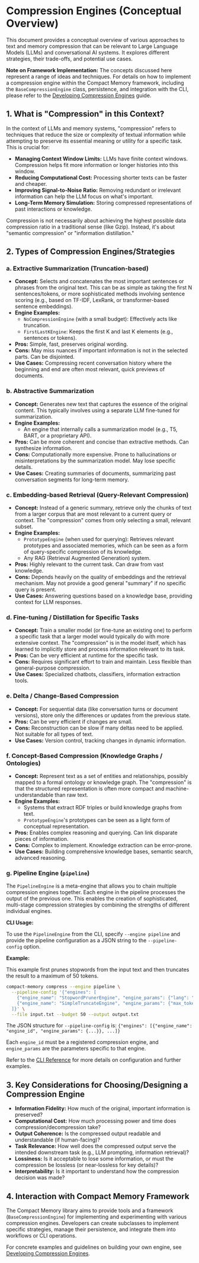 # Compression Engines (Conceptual Overview)

This document provides a conceptual overview of various approaches to text and memory compression that can be relevant to Large Language Models (LLMs) and conversational AI systems. It explores different strategies, their trade-offs, and potential use cases.

**Note on Framework Implementation:** The concepts discussed here represent a range of ideas and techniques. For details on how to implement a compression engine within the Compact Memory framework, including the `BaseCompressionEngine` class, persistence, and integration with the CLI, please refer to the [Developing Compression Engines](./DEVELOPING_COMPRESSION_ENGINES.md) guide.

## 1. What is "Compression" in this Context?

In the context of LLMs and memory systems, "compression" refers to techniques that reduce the size or complexity of textual information while attempting to preserve its essential meaning or utility for a specific task. This is crucial for:

*   **Managing Context Window Limits:** LLMs have finite context windows. Compression helps fit more information or longer histories into this window.
*   **Reducing Computational Cost:** Processing shorter texts can be faster and cheaper.
*   **Improving Signal-to-Noise Ratio:** Removing redundant or irrelevant information can help the LLM focus on what's important.
*   **Long-Term Memory Simulation:** Storing compressed representations of past interactions or knowledge.

Compression is not necessarily about achieving the highest possible data compression ratio in a traditional sense (like Gzip). Instead, it's about "semantic compression" or "information distillation."

## 2. Types of Compression Engines/Strategies

### a. Extractive Summarization (Truncation-based)

*   **Concept:** Selects and concatenates the most important sentences or phrases from the original text. This can be as simple as taking the first N sentences/tokens, or more sophisticated methods involving sentence scoring (e.g., based on TF-IDF, LexRank, or transformer-based sentence embeddings).
*   **Engine Examples:**
    *   `NoCompressionEngine` (with a small budget): Effectively acts like truncation.
    *   `FirstLastKEngine`: Keeps the first K and last K elements (e.g., sentences or tokens).
*   **Pros:** Simple, fast, preserves original wording.
*   **Cons:** May miss nuances if important information is not in the selected parts. Can be disjointed.
*   **Use Cases:** Compressing recent conversation history where the beginning and end are often most relevant, quick previews of documents.

### b. Abstractive Summarization

*   **Concept:** Generates new text that captures the essence of the original content. This typically involves using a separate LLM fine-tuned for summarization.
*   **Engine Examples:**
    *   An engine that internally calls a summarization model (e.g., T5, BART, or a proprietary API).
*   **Pros:** Can be more coherent and concise than extractive methods. Can synthesize information.
*   **Cons:** Computationally more expensive. Prone to hallucinations or misinterpretations by the summarization model. May lose specific details.
*   **Use Cases:** Creating summaries of documents, summarizing past conversation segments for long-term memory.

### c. Embedding-based Retrieval (Query-Relevant Compression)

*   **Concept:** Instead of a generic summary, retrieve only the chunks of text from a larger corpus that are most relevant to a current query or context. The "compression" comes from only selecting a small, relevant subset.
*   **Engine Examples:**
    *   `PrototypeEngine` (when used for querying): Retrieves relevant prototypes and associated memories, which can be seen as a form of query-specific compression of its knowledge.
    *   Any RAG (Retrieval Augmented Generation) system.
*   **Pros:** Highly relevant to the current task. Can draw from vast knowledge.
*   **Cons:** Depends heavily on the quality of embeddings and the retrieval mechanism. May not provide a good general "summary" if no specific query is present.
*   **Use Cases:** Answering questions based on a knowledge base, providing context for LLM responses.

### d. Fine-tuning / Distillation for Specific Tasks

*   **Concept:** Train a smaller model (or fine-tune an existing one) to perform a specific task that a larger model would typically do with more extensive context. The "compression" is in the model itself, which has learned to implicitly store and process information relevant to its task.
*   **Pros:** Can be very efficient at runtime for the specific task.
*   **Cons:** Requires significant effort to train and maintain. Less flexible than general-purpose compression.
*   **Use Cases:** Specialized chatbots, classifiers, information extraction tools.

### e. Delta / Change-Based Compression

*   **Concept:** For sequential data (like conversation turns or document versions), store only the differences or updates from the previous state.
*   **Pros:** Can be very efficient if changes are small.
*   **Cons:** Reconstruction can be slow if many deltas need to be applied. Not suitable for all types of text.
*   **Use Cases:** Version control, tracking changes in dynamic information.

### f. Concept-Based Compression (Knowledge Graphs / Ontologies)

*   **Concept:** Represent text as a set of entities and relationships, possibly mapped to a formal ontology or knowledge graph. The "compression" is that the structured representation is often more compact and machine-understandable than raw text.
*   **Engine Examples:**
    *   Systems that extract RDF triples or build knowledge graphs from text.
    *   `PrototypeEngine`'s prototypes can be seen as a light form of conceptual representation.
*   **Pros:** Enables complex reasoning and querying. Can link disparate pieces of information.
*   **Cons:** Complex to implement. Knowledge extraction can be error-prone.
*   **Use Cases:** Building comprehensive knowledge bases, semantic search, advanced reasoning.

### g. Pipeline Engine (`pipeline`)

The `PipelineEngine` is a meta-engine that allows you to chain multiple compression engines together. Each engine in the pipeline processes the output of the previous one. This enables the creation of sophisticated, multi-stage compression strategies by combining the strengths of different individual engines.

**CLI Usage:**

To use the `PipelineEngine` from the CLI, specify `--engine pipeline` and provide the pipeline configuration as a JSON string to the `--pipeline-config` option.

**Example:**

This example first prunes stopwords from the input text and then truncates the result to a maximum of 50 tokens.

```bash
compact-memory compress --engine pipeline \
  --pipeline-config '{"engines": [
    {"engine_name": "StopwordPrunerEngine", "engine_params": {"lang": "english"}},
    {"engine_name": "SimpleTruncateEngine", "engine_params": {"max_tokens": 50}}
  ]}' \
  --file input.txt --budget 50 --output output.txt
```

The JSON structure for `--pipeline-config` is:
`{"engines": [{"engine_name": "engine_id", "engine_params": {...}}, ...]}`

Each `engine_id` must be a registered compression engine, and `engine_params` are the parameters specific to that engine.

Refer to the [CLI Reference](cli_reference.md#using-the-pipelineengine---engine-pipeline) for more details on configuration and further examples.

## 3. Key Considerations for Choosing/Designing a Compression Engine

*   **Information Fidelity:** How much of the original, important information is preserved?
*   **Computational Cost:** How much processing power and time does compression/decompression take?
*   **Output Coherence:** Is the compressed output readable and understandable (if human-facing)?
*   **Task Relevance:** How well does the compressed output serve the intended downstream task (e.g., LLM prompting, information retrieval)?
*   **Lossiness:** Is it acceptable to lose some information, or must the compression be lossless (or near-lossless for key details)?
*   **Interpretability:** Is it important to understand how the compression decision was made?

## 4. Interaction with Compact Memory Framework

The Compact Memory library aims to provide tools and a framework (`BaseCompressionEngine`) for implementing and experimenting with various compression engines. Developers can create subclasses to implement specific strategies, manage their persistence, and integrate them into workflows or CLI operations.

For concrete examples and guidelines on building your own engine, see [Developing Compression Engines](./DEVELOPING_COMPRESSION_ENGINES.md).
